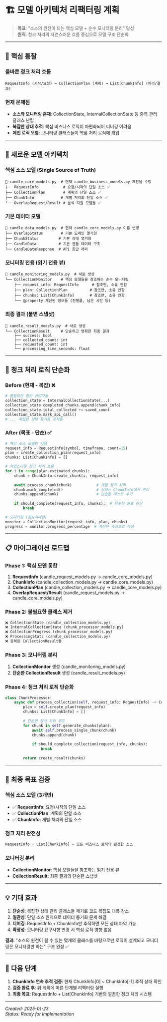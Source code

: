 # 🏗️ **모델 아키텍처 리팩터링 계획**

> **목표**: "소스의 원천이 되는 핵심 모델 + 순수 모니터링 분리" 달성  
> **원칙**: 청크 처리의 자연스러운 흐름 중심으로 모델 구조 단순화

---

## 🎯 **핵심 통찰**

### **올바른 청크 처리 흐름**
```
RequestInfo (시작/요청) → CollectionPlan (계획) → List[ChunkInfo] (처리/결과)
```

### **현재 문제점**
- **소스와 모니터링 혼재**: CollectionState, InternalCollectionState 등 중복 관리 클래스 난립
- **복잡한 상태 추적**: 핵심 비즈니스 로직이 파편화되어 디버깅 어려움
- **메인 로직 오염**: 모니터링 클래스들이 핵심 처리 로직에 개입

---

## 📂 **새로운 모델 아키텍처**

### **핵심 소스 모델** (Single Source of Truth)
```
📁 candle_core_models.py  # 현재 candle_business_models.py 제안을 수정
├── RequestInfo           # 요청/시작의 단일 소스 ✅
├── CollectionPlan        # 계획의 단일 소스 ✅  
├── ChunkInfo            # 개별 처리의 단일 소스 ✅
└── OverlapRequest/Result # 분석 지원 모델들 ✅
```

### **기본 데이터 모델** 
```
📁 candle_data_models.py  # 현재 candle_core_models.py 이름 변경
├── OverlapStatus        # 기본 도메인 열거형
├── ChunkStatus         # 기본 상태 열거형  
├── CandleData          # 기본 캔들 데이터 구조
└── CandleDataResponse  # API 응답 래퍼
```

### **모니터링 전용** (읽기 전용 뷰)
```
📁 candle_monitoring_models.py  # 새로 생성
└── CollectionMonitor    # 핵심 모델들을 참조하는 순수 모니터링
    ├── request_info: RequestInfo      # 참조만, 소유 안함
    ├── plan: CollectionPlan          # 참조만, 소유 안함
    ├── chunks: List[ChunkInfo]       # 참조만, 소유 안함
    └── @property 계산된 정보들 (진행률, 남은 시간 등)
```

### **최종 결과** (불변 스냅샷)
```
📁 candle_result_models.py  # 새로 생성
└── CollectionResult     # 단순하고 명확한 최종 결과
    ├── success: bool
    ├── collected_count: int
    ├── requested_count: int
    └── processing_time_seconds: float
```

---

## 🔄 **청크 처리 로직 단순화**

### **Before (현재 - 복잡)** ❌
```python
# 불필요한 중간 관리자들
collection_state = InternalCollectionState(...)
collection_state.completed_chunks.append(chunk_info)  
collection_state.total_collected += saved_count
collection_state.mark_api_call()
# ... 복잡한 상태 동기화 로직들
```

### **After (목표 - 단순)** ✅
```python
# 핵심 소스 모델만 사용
request_info = RequestInfo(symbol, timeframe, count=15)
plan = create_collection_plan(request_info)  
chunks: List[ChunkInfo] = []

# 자연스러운 청크 처리 흐름
for i in range(plan.estimated_chunks):
    chunk = ChunkInfo.create_chunk(i, request_info)
    
    await process_chunk(chunk)           # 개별 청크 처리
    chunk.mark_completed()               # 상태는 ChunkInfo에서 관리
    chunks.append(chunk)                 # 단순한 리스트 추가
    
    if should_complete(request_info, chunks):  # 단순한 완료 판단
        break

# 모니터링 (필요시에만)
monitor = CollectionMonitor(request_info, plan, chunks)
progress = monitor.progress_percentage  # 계산된 속성으로 파생
```

---

## 📋 **마이그레이션 로드맵**

### **Phase 1: 핵심 모델 통합**
1. **RequestInfo** (candle_request_models.py → candle_core_models.py)
2. **ChunkInfo** (candle_collection_models.py → candle_core_models.py)  
3. **CollectionPlan** (candle_collection_models.py → candle_core_models.py)
4. **OverlapRequest/Result** (candle_request_models.py → candle_core_models.py)

### **Phase 2: 불필요한 클래스 제거**
```python
❌ CollectionState (candle_collection_models.py)
❌ InternalCollectionState (chunk_processor_models.py)
❌ CollectionProgress (chunk_processor_models.py)
❌ ProcessingStats (candle_collection_models.py)  
❌ 중복된 CollectionResult들
```

### **Phase 3: 모니터링 분리**
1. **CollectionMonitor** 생성 (candle_monitoring_models.py)
2. **단순한 CollectionResult** 생성 (candle_result_models.py)

### **Phase 4: 청크 처리 로직 단순화**
```python
class ChunkProcessor:
    async def process_collection(self, request_info: RequestInfo) -> CollectionResult:
        plan = self.create_plan(request_info)
        chunks: List[ChunkInfo] = []
        
        # 단순한 청크 처리 루프  
        for chunk in self.generate_chunks(plan):
            await self.process_single_chunk(chunk)
            chunks.append(chunk)
            
            if should_complete_collection(request_info, chunks):
                break
                
        return create_result(chunks)
```

---

## 🎯 **최종 목표 검증**

### **핵심 소스 모델** (3개만)
- ✅ **RequestInfo**: 요청/시작의 단일 소스
- ✅ **CollectionPlan**: 계획의 단일 소스
- ✅ **ChunkInfo**: 개별 처리의 단일 소스

### **청크 처리 완전성**
```python
RequestInfo + List[ChunkInfo] = 모든 비즈니스 로직의 완전한 소스
```

### **모니터링 분리**
- **CollectionMonitor**: 핵심 모델들을 참조하는 읽기 전용 뷰
- **CollectionResult**: 최종 결과의 단순한 스냅샷

---

## 💡 **기대 효과**

1. **단순성**: 복잡한 상태 관리 클래스들 제거로 코드 복잡도 대폭 감소
2. **일관성**: 단일 소스 원칙으로 데이터 동기화 문제 해결
3. **디버깅**: RequestInfo + ChunkInfo만 추적하면 모든 상태 파악 가능
4. **확장성**: 모니터링 요구사항 변경 시 핵심 로직 영향 없음

**결과**: "소스의 원천이 될 수 있는 몇개의 클래스를 바탕으로만 로직이 설계되고 모니터링은 모니터링만 하는" 구조 완성 ✅

---

## 🔗 **다음 단계**

1. **ChunkInfo 연속 추적 검증**: 현재 ChunkInfo[0] ~ ChunkInfo[-1] 추적 상태 확인
2. **검증 완료 후**: 위 계획에 따른 단계별 리팩터링 실행
3. **최종 목표**: RequestInfo + List[ChunkInfo] 기반의 깔끔한 청크 처리 시스템

---

*Created: 2025-01-23*  
*Status: Ready for Implementation*